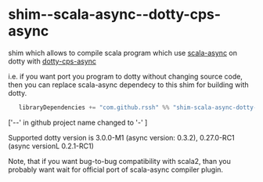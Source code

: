 # shim--scala-async--dotty-cps-async

shim which allows to compile scala program which use [scala-async](https://github.com/scala/scala-async) on dotty with [dotty-cps-async](https://github.com/rssh/dotty-cps-async)

i.e. if you want port you program to dotty without changing source code, then you can replace scala-async dependecy to this shim for building with dotty.

```Scala
   libraryDependencies += "com.github.rssh" %% "shim-scala-async-dotty-cps-async" % "0.3.2-M1",
```

['--' in github project name changed to '-' ]

Supported dotty version is 3.0.0-M1 (async version: 0.3.2),   0.27.0-RC1 (async versionL 0.2.1-RC1)

Note, that if you want bug-to-bug compatibility with scala2, than you probably want wait for official port of scala-async compiler plugin.

